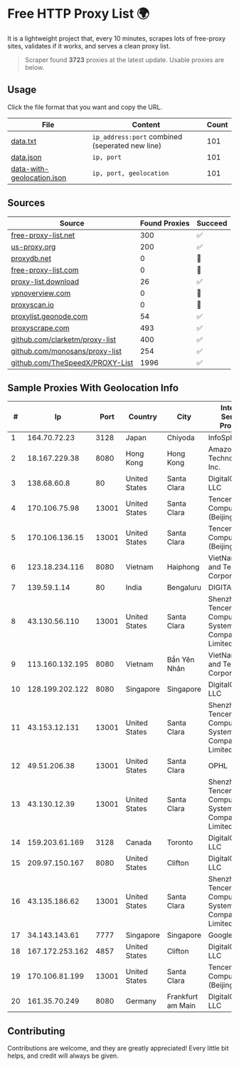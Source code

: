 
# Free HTTP Proxy List 🌍

It is a lightweight project that, every 10 minutes, scrapes lots of free-proxy sites, validates if it works, and serves a clean proxy list.


> Scraper found **3723** proxies at the latest update. Usable proxies are below.

## Usage

Click the file format that you want and copy the URL.


|File|Content|Count|
|----|-------|-----|
|[data.txt](https://raw.githubusercontent.com/themiralay/Proxy-List-World/master/data.txt)|`ip_address:port` combined (seperated new line)|101|
|[data.json](https://raw.githubusercontent.com/themiralay/Proxy-List-World/master/data.json)|`ip, port`|101|
|[data-with-geolocation.json](https://raw.githubusercontent.com/themiralay/Proxy-List-World/master/data-with-geolocation.json)|`ip, port, geolocation`|101|

## Sources

|Source|Found Proxies|Succeed|
|------|-------------|-------|
|[free-proxy-list.net](https://free-proxy-list.net)|300|✅|
|[us-proxy.org](https://www.us-proxy.org)|200|✅|
|[proxydb.net](http://proxydb.net)|0|🚫|
|[free-proxy-list.com](https://free-proxy-list.com/?page=&port=&type%5B%5D=http&type%5B%5D=https&up_time=0&search=Search)|0|🚫|
|[proxy-list.download](https://www.proxy-list.download/HTTP)|26|✅|
|[vpnoverview.com](https://vpnoverview.com/privacy/anonymous-browsing/free-proxy-servers)|0|🚫|
|[proxyscan.io](https://www.proxyscan.io)|0|🚫|
|[proxylist.geonode.com](https://proxylist.geonode.com/api/proxy-list?limit=300&page=1&sort_by=lastChecked&sort_type=desc&protocols=http,https)|54|✅|
|[proxyscrape.com](https://api.proxyscrape.com/v2/?request=displayproxies&protocol=http&timeout=10000&country=all&ssl=all&anonymity=all)|493|✅|
|[github.com/clarketm/proxy-list](https://raw.githubusercontent.com/clarketm/proxy-list/master/proxy-list-raw.txt)|400|✅|
|[github.com/monosans/proxy-list](https://raw.githubusercontent.com/monosans/proxy-list/main/proxies/http.txt)|254|✅|
|[github.com/TheSpeedX/PROXY-List](https://raw.githubusercontent.com/TheSpeedX/PROXY-List/master/http.txt)|1996|✅|


## Sample Proxies With Geolocation Info

|#|Ip|Port|Country|City|Internet Service Provider|
|-|--|----|-------|----|-------------------------|
|1|164.70.72.23|3128|Japan|Chiyoda|InfoSphere|
|2|18.167.229.38|8080|Hong Kong|Hong Kong|Amazon Technologies Inc.|
|3|138.68.60.8|80|United States|Santa Clara|DigitalOcean, LLC|
|4|170.106.75.98|13001|United States|Santa Clara|Tencent Cloud Computing (Beijing) Co|
|5|170.106.136.15|13001|United States|Santa Clara|Tencent Cloud Computing (Beijing) Co|
|6|123.18.234.116|8080|Vietnam|Haiphong|VietNam Post and Telecom Corporation|
|7|139.59.1.14|80|India|Bengaluru|DIGITALOCEAN|
|8|43.130.56.110|13001|United States|Santa Clara|Shenzhen Tencent Computer Systems Company Limited|
|9|113.160.132.195|8080|Vietnam|Bẩn Yên Nhân|VietNam Post and Telecom Corporation|
|10|128.199.202.122|8080|Singapore|Singapore|DigitalOcean, LLC|
|11|43.153.12.131|13001|United States|Santa Clara|Shenzhen Tencent Computer Systems Company Limited|
|12|49.51.206.38|13001|United States|Santa Clara|OPHL|
|13|43.130.12.39|13001|United States|Santa Clara|Shenzhen Tencent Computer Systems Company Limited|
|14|159.203.61.169|3128|Canada|Toronto|DigitalOcean, LLC|
|15|209.97.150.167|8080|United States|Clifton|DigitalOcean, LLC|
|16|43.135.186.62|13001|United States|Santa Clara|Shenzhen Tencent Computer Systems Company Limited|
|17|34.143.143.61|7777|Singapore|Singapore|Google LLC|
|18|167.172.253.162|4857|United States|Clifton|DigitalOcean, LLC|
|19|170.106.81.199|13001|United States|Santa Clara|Tencent Cloud Computing (Beijing) Co|
|20|161.35.70.249|8080|Germany|Frankfurt am Main|DigitalOcean, LLC|



## Contributing

Contributions are welcome, and they are greatly appreciated! Every
little bit helps, and credit will always be given.

